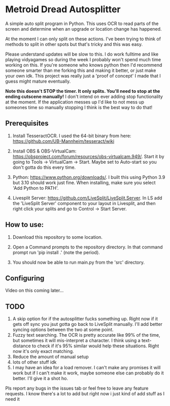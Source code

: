 # Metroid Dread Autosplitter

A simple auto split program in Python. This uses OCR to read parts of the screen and determine when an upgrade or location change has happened.

At the moment I can only split on these actions. I've been trying to think of methods to split in other spots but that's tricky and this was easy. 

Please understand updates will be slow to this. I do work fulltime and like playing vidyagames so during the week I probably won't spend much time working on this. If you're someone who knows python then I'd recommend someone smarter than me forking this and making it better, or just make your own idk. This project was really just a 'proof of concept' I made that I guess might mature eventually. 

**Note this doesn't STOP the timer. It only splits. You'll need to stop at the ending cutscene manually!** I don't intend on ever adding stop functionality at the moment. If the application messes up I'd like to not mess up someones time so manually stopping I think is the best way to do that!

## Prerequisites

1. Install TesseractOCR. I used the 64-bit binary from here: https://github.com/UB-Mannheim/tesseract/wiki

2. Install OBS & OBS-VirtualCam: https://obsproject.com/forum/resources/obs-virtualcam.949/. Start it by going to Tools -> VirtualCam -> Start. Maybe set to Auto-start so you don't gotta do this every time. 

3. Python: https://www.python.org/downloads/. I built this using Python 3.9 but 3.10 should work just fine. When installing, make sure you select 'Add Python to PATH'.  

4. Livesplit Server: https://github.com/LiveSplit/LiveSplit.Server. In LS add the 'LiveSplit Server' component to your layout in Livesplit, and then right click your splits and go to Control -> Start Server.

## How to use:

1. Download this repository to some location. 

2. Open a Command prompts to the repository directory. In that command prompt run 'pip install .' (note the period).

3. You should now be able to run main.py from the 'src' directory. 

## Configuring 

Video on this coming later...

## TODO

1. A skip option for if the autosplitter fucks something up. Right now if it gets off sync you jsut gotta go back to LiveSplit manually. I'll add better syncing options between the two at some point. 
2. Fuzzy text searching. The OCR is pretty accurate like 99% of the time, but sometimes it will mis-interpret a character. I think using a text-distance to check if it's 95% similar would help these situations. Right now it's only exact matching. 
3. Reduce the amount of manual setup
4. lots of other stuff idk
5. I may have an idea for a load remover. I can't make any promises it will work but if I can't make it work, maybe someone else can probably do it better. I'll give it a shot ho.

Pls report any bugs in the issues tab or feel free to leave any feature requests. I know there's a lot to add but right now i just kind of add stuff as I need it 